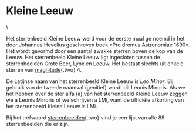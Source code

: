 # Kleine Leeuw

\

Het sterrenbeeld Kleine Leeuw werd voor de eerste maal ge noemd in het
door Johannes Hevelius geschreven boek «Pro dromus Astronomiae 1690».
Het wordt gevormd door een aantal zwakke sterren boven de kop van de
Leeuw. Het sterrenbeeld Kleine Leeuw ligt ingesloten tussen de
sterrenbeelden Grote Beer, Lynx en Leeuw. Het bestaat slechts uit enkele
sterren van [magnitude](magnitud.html){.two} 4.

De Latijnse naam van het sterrenbeeld Kleine Leeuw is *Leo Minor*. Bij
gebruik van de tweede naamval (genitief) wordt dit Leonis Minoris. Als
we het hebben over de ster alfa (a) van het sterrenbeeld Kleine Leeuw
zeggen we a Leonis Minoris of we schrijven a LMi, want de officiële
afkorting van het sterrenbeeld Kleine Leeuw is LMi.

Bij het trefwoord [sterrenbeelden](sterrenb.html){.two} vind je een
lijst van alle 88 sterrenbeelden die er zijn.
